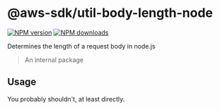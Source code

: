 # @aws-sdk/util-body-length-node

[![NPM version](https://img.shields.io/npm/v/@aws-sdk/util-body-length-node/latest.svg)](https://www.npmjs.com/package/@aws-sdk/util-body-length-node)
[![NPM downloads](https://img.shields.io/npm/dm/@aws-sdk/util-body-length-node.svg)](https://www.npmjs.com/package/@aws-sdk/util-body-length-node)

Determines the length of a request body in node.js

> An internal package

## Usage

You probably shouldn't, at least directly.
